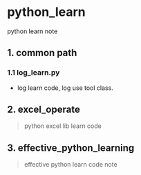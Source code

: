 # python_learn
python learn note

## 1. common path
### 1.1 log_learn.py
* log learn code, log use tool class.

## 2. excel_operate
> python excel lib learn code

## 3. effective_python_learning
> effective python learn code note

